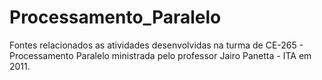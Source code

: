 # Processamento_Paralelo
Fontes relacionados as atividades desenvolvidas na turma de CE-265 - Processamento Paralelo ministrada pelo professor Jairo Panetta - ITA em 2011.
